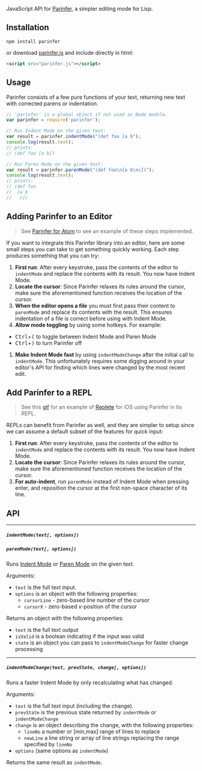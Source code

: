 JavaScript API for [Parinfer], a simpler editing mode for Lisp.

[Parinfer]:http://shaunlebron.github.io/parinfer/

## Installation

```
npm install parinfer
```

or download [parinfer.js][download] and include directly in html:

```html
<script src="parinfer.js"></script>
```

[download]:https://github.com/shaunlebron/parinfer/releases/download/0.2.2/parinfer.js

## Usage

Parinfer consists of a few pure functions of your text, returning new text with
corrected parens or indentation.

```js
// 'parinfer' is a global object if not used as Node module.
var parinfer = require('parinfer');

// Run Indent Mode on the given text:
var result = parinfer.indentMode("(def foo [a b");
console.log(result.text);
// prints:
// (def foo [a b])

// Run Paren Mode on the given text:
var result = parinfer.parenMode("(def foo\n[a b\nc])");
console.log(result.text);
// prints:
// (def foo
//  [a b
//   c])
```

## Adding Parinfer to an Editor

> See [Parinfer for Atom][atom-parinfer] to see an example of these steps implemented.

[atom-parinfer]:https://github.com/oakmac/atom-parinfer

If you want to integrate this Parinfer library into an editor, here are some
small steps you can take to get something quickly working.  Each step produces
something that you can try:

1. __First run__: After every keystroke, pass the contents of the editor to
   `indentMode` and replace the contents with its result.  You now have Indent Mode.
1. __Locate the cursor__: Since Parinfer relaxes its rules around the cursor,
   make sure the aforementioned function receives the location of the cursor.
1. __When the editor opens a file__ you must first pass their content to
  `parenMode` and replace its contents with the result.  This ensures
  indentation of a file is correct before using with Indent Mode.
1. __Allow mode toggling__ by using some hotkeys.  For example:
  - <kbd>Ctrl</kbd>+<kbd>(</kbd> to toggle between Indent Mode and Paren Mode
  - <kbd>Ctrl</kbd>+<kbd>)</kbd> to turn Parinfer off
1. __Make Indent Mode fast__ by using
   `indentModeChange` after the initial call to `indentMode`.  This
   unfortunately requires some digging around in your editor's API for finding
   which lines were changed by the most recent edit.

## Add Parinfer to a REPL

> See this [gif][replete-gif] for an example of [Replete] for iOS using Parinfer in its REPL.

[replete-gif]:https://twitter.com/mfikes/status/668435676438900737
[replete]:https://github.com/mfikes/replete

REPLs can benefit from Parinfer as well, and they are simpler to setup since
we can assume a default subset of the features for quick input:

1. __First run__: After every keystroke, pass the contents of the editor to
   `indentMode` and replace the contents with its result.  You now have Indent
   Mode.
1. __Locate the cursor__: Since Parinfer relaxes its rules around the cursor,
   make sure the aforementioned function receives the location of the cursor.
1. __For auto-indent__, run
   `parenMode` instead of Indent Mode when pressing enter, and reposition the
   cursor at the first non-space character of its line.

## API

---

##### `indentMode(text[, options])`
##### `parenMode(text[, options])`

Runs
[Indent Mode](http://shaunlebron.github.io/parinfer/#indent-mode)
or
[Paren Mode](http://shaunlebron.github.io/parinfer/#paren-mode)
on the given text.

Arguments:

- `text` is the full text input.
- `options` is an object with the following properties:
  - `cursorLine` - zero-based line number of the cursor
  - `cursorX` - zero-based x-position of the cursor

Returns an object with the following properties:

- `text` is the full text output
- `isValid` is a boolean indicating if the input was valid
- `state` is an object you can pass to `indentModeChange` for faster change processing

---

##### `indentModeChange(text, prevState, change[, options])`

Runs a faster Indent Mode by only recalculating what has changed.

Arguments:

- `text` is the full text input (including the change).
- `prevState` is the previous state returned by `indentMode` or `indentModeChange`
- `change` is an object describing the change, with the following properties:
  - `lineNo` a number or [min,max] range of lines to replace
  - `newLine` a line string or array of line strings replacing the range specified by `lineNo`
- `options` (same options as `indentMode`)

Returns the same result as `indentMode`.

